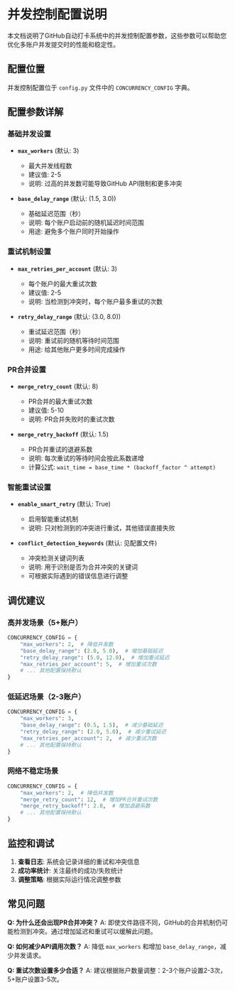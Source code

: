 # 并发控制配置说明

本文档说明了GitHub自动打卡系统中的并发控制配置参数，这些参数可以帮助您优化多账户并发提交时的性能和稳定性。

## 配置位置

并发控制配置位于 `config.py` 文件中的 `CONCURRENCY_CONFIG` 字典。

## 配置参数详解

### 基础并发设置

- **`max_workers`** (默认: 3)
  - 最大并发线程数
  - 建议值: 2-5
  - 说明: 过高的并发数可能导致GitHub API限制和更多冲突

- **`base_delay_range`** (默认: (1.5, 3.0))
  - 基础延迟范围（秒）
  - 说明: 每个账户启动前的随机延迟时间范围
  - 用途: 避免多个账户同时开始操作

### 重试机制设置

- **`max_retries_per_account`** (默认: 3)
  - 每个账户的最大重试次数
  - 建议值: 2-5
  - 说明: 当检测到冲突时，每个账户最多重试的次数

- **`retry_delay_range`** (默认: (3.0, 8.0))
  - 重试延迟范围（秒）
  - 说明: 重试前的随机等待时间范围
  - 用途: 给其他账户更多时间完成操作

### PR合并设置

- **`merge_retry_count`** (默认: 8)
  - PR合并的最大重试次数
  - 建议值: 5-10
  - 说明: PR合并失败时的重试次数

- **`merge_retry_backoff`** (默认: 1.5)
  - PR合并重试的退避系数
  - 说明: 每次重试的等待时间会按此系数递增
  - 计算公式: `wait_time = base_time * (backoff_factor ^ attempt)`

### 智能重试设置

- **`enable_smart_retry`** (默认: True)
  - 启用智能重试机制
  - 说明: 只对检测到的冲突进行重试，其他错误直接失败

- **`conflict_detection_keywords`** (默认: 见配置文件)
  - 冲突检测关键词列表
  - 说明: 用于识别是否为合并冲突的关键词
  - 可根据实际遇到的错误信息进行调整

## 调优建议

### 高并发场景（5+账户）
```python
CONCURRENCY_CONFIG = {
    "max_workers": 2,  # 降低并发数
    "base_delay_range": (2.0, 5.0),  # 增加基础延迟
    "retry_delay_range": (5.0, 12.0),  # 增加重试延迟
    "max_retries_per_account": 5,  # 增加重试次数
    # ... 其他配置保持默认
}
```

### 低延迟场景（2-3账户）
```python
CONCURRENCY_CONFIG = {
    "max_workers": 3,
    "base_delay_range": (0.5, 1.5),  # 减少基础延迟
    "retry_delay_range": (2.0, 5.0),  # 减少重试延迟
    "max_retries_per_account": 2,  # 减少重试次数
    # ... 其他配置保持默认
}
```

### 网络不稳定场景
```python
CONCURRENCY_CONFIG = {
    "max_workers": 2,  # 降低并发数
    "merge_retry_count": 12,  # 增加PR合并重试次数
    "merge_retry_backoff": 2.0,  # 增加退避系数
    # ... 其他配置保持默认
}
```

## 监控和调试

1. **查看日志**: 系统会记录详细的重试和冲突信息
2. **成功率统计**: 关注最终的成功/失败统计
3. **调整策略**: 根据实际运行情况调整参数

## 常见问题

**Q: 为什么还会出现PR合并冲突？**
A: 即使文件路径不同，GitHub的合并机制仍可能检测到冲突。通过增加延迟和重试可以缓解此问题。

**Q: 如何减少API调用次数？**
A: 降低 `max_workers` 和增加 `base_delay_range`，减少并发请求。

**Q: 重试次数设置多少合适？**
A: 建议根据账户数量调整：2-3个账户设置2-3次，5+账户设置3-5次。